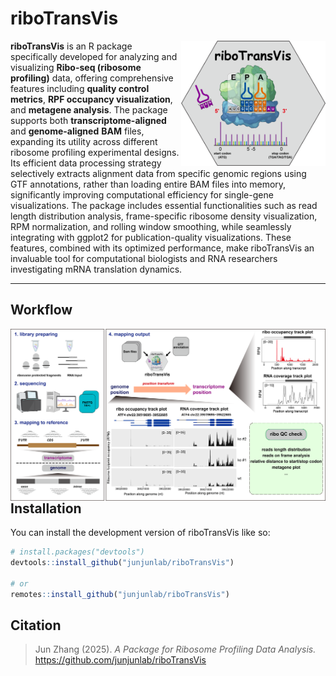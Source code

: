 
# riboTransVis

<img src="vignettes/ribotransvis.png" align="right" height="200" />

<!-- badges: start -->

**riboTransVis** is an R package specifically developed for analyzing and visualizing **Ribo-seq (ribosome profiling)** data, offering comprehensive features including **quality control metrics**, **RPF occupancy visualization**, and **metagene analysis**. The package supports both **transcriptome-aligned** and **genome-aligned** **BAM** files, expanding its utility across different ribosome profiling experimental designs. Its efficient data processing strategy selectively extracts alignment data from specific genomic regions using GTF annotations, rather than loading entire BAM files into memory, significantly improving computational efficiency for single-gene visualizations. The package includes essential functionalities such as read length distribution analysis, frame-specific ribosome density visualization, RPM normalization, and rolling window smoothing, while seamlessly integrating with ggplot2 for publication-quality visualizations. These features, combined with its optimized performance, make riboTransVis an invaluable tool for computational biologists and RNA researchers investigating mRNA translation dynamics.

<!-- badges: end -->

---

## Workflow

<img src="vignettes/ribotrans-workflow.png" align="right" height="auto" />

## Installation

You can install the development version of riboTransVis like so:

``` r
# install.packages("devtools")
devtools::install_github("junjunlab/riboTransVis")

# or
remotes::install_github("junjunlab/riboTransVis")
```

## Citation

> Jun Zhang (2025). *A Package for Ribosome Profiling Data Analysis.*  https://github.com/junjunlab/riboTransVis


